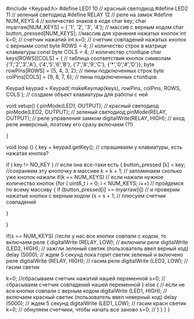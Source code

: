 #include <Keypad.h>
#define LED1 10 // красный светодиод
#define LED2 11 // зеленый светодиод
#define RELAY 12 // реле на замок
#define NUM_KEYS 4 // количество знаков в коде 
char key;
char myarraw[NUM_KEYS] = { '1', '2', '3', '4'}; // массив с верным кодом
char button_pressed[NUM_KEYS]; //массив для хранения нажатых кнопок
int k=0; // счетчик нажатий
int s=0; // счетчик совпадений нажатых кнопок с верными
const byte ROWS = 4; // количество строк в матрице клавиатуры
const byte COLS = 4; // количество столбцов
char keys[ROWS][COLS] = { // таблица соответствия кнопок символам
{'1','2','3','A'},
{'4','5','6','B'},
{'7','8','9','C'},
{'*','0','#','D'}};
byte rowPins[ROWS] = {5, 4, 3, 2}; // пины подключенных строк
byte colPins[COLS] = {9, 8, 7, 6}; // пины подключенных столбцов
 
Keypad keypad = Keypad( makeKeymap(keys), rowPins, colPins, ROWS, COLS ); // создаем объект клавиатуры для работы с ней
 
void setup() {
pinMode(LED1, OUTPUT); // красный светодиод
pinMode(LED2, OUTPUT); // зеленый светодиод
pinMode(RELAY, OUTPUT); // реле управления замком
digitalWrite(RELAY, HIGH); // вход реле инверсный, поэтому его сразу включаем (?!)
 
 
}
 
void loop ()
{ key = keypad.getKey(); // спрашиваем у клавиатуры, есть нажатая кнопка?
 
if ( key != NO_KEY ) // если она все-таки есть
{
button_pressed [k] = key; //сохраняем эту кнопочку в массиве
k = k + 1; // запоминаем сколько уже кнопок нажали
if(k == NUM_KEYS) // если нажали нужное количество кнопок
{for ( uint8_t i = 0; i < NUM_KEYS; i++) // пройдемся по всему массиву
{
if (button_pressed[i] == myarraw[i]) // и проверим нажатые кнопки с верным кодом
{s = s + 1; // плюсуем счетчик совпадений
 
 
}
 
}
 
if(s == NUM_KEYS) //если у нас все кнопки совпали с кодом, то включаем реле
{
digitalWrite (RELAY, LOW); // включили реле
digitalWrite (LED2, HIGH); // зажгли зеленый светик (пользователь ввел верный код)
delay (5000); // ждем 5 секунд пока горит светик зеленый и включено реле
digitalWrite (RELAY, HIGH); // гасим реле
digitalWrite (LED2, LOW); // гасим светик
 
 
k=0; //сбрасываем счетчик нажатий нашей переменной
s=0; // сбрасываем счетчик совпадений нашей переменной
} else { // если не все кнопки совпали с верным кодом
digitalWrite (LED1, HIGH); // включаем красный светик (пользователь ввел неверный код)
delay (5000); // ждем 5 секунд
digitalWrite (LED1, LOW); // гасим красн светик
k=0; // обнуляем счетчики, чтобы начать все заново
s=0; //
}
}
}
}
